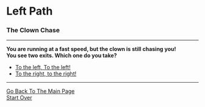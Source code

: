 # Left Path
### The Clown Chase  

---

**You are running at a fast speed, but the clown is still chasing you!**  
**You see two exits. Which one do you take?** 

* [To the left, To the left!](Dead-End.md)  
* [To the right, to the right!](Ran-Away.md)

---

[Go Back To The Main Page](../README.md)  
[Start Over](../beginning/intro.md)  